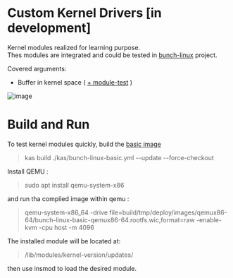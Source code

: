 # Custom Kernel Drivers [in development]
Kernel modules realized for learning purpose. </br>
Thes modules are integrated and could be tested in [bunch-linux](https://github.com/waelkarman/bunch-linux-manifests) project.

Covered arguments: <br>
  - Buffer in kernel space ( [+ module-test](https://github.com/waelkarman/kernel-drivers-tests) )

![image](https://github.com/waelkarman/kernel-modules/assets/29144908/6d526185-0cb9-4cdf-b14a-992c67395541)

# Build and Run

To test kernel modules quickly, build the [basic image](https://github.com/waelkarman/bunch-linux-manifests/blob/main/meta-bunch-linux/recipes-dynamic/recipes-core/bunch-linux-basic.bbappend)

> kas build ./kas/bunch-linux-basic.yml --update --force-checkout

Install QEMU :

> sudo apt install qemu-system-x86

and run tha compiled image within qemu :

> qemu-system-x86_64 -drive file=build/tmp/deploy/images/qemux86-64/bunch-linux-basic-qemux86-64.rootfs.wic,format=raw -enable-kvm -cpu host -m 4096

The installed module will be located at:

> /lib/modules/kernel-version/updates/

then use insmod to load the desired module.
